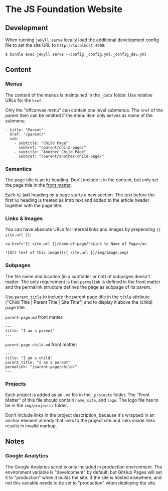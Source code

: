 # The JS Foundation Website

## Development

When running `jekyll serve` locally load the additional development config file to set the site URL to `http://localhost:4000`:

```
$ bundle exec jekyll serve --config _config.yml,_config_dev.yml
```

## Content

### Menus

The content of the menus is maintained in the `_data` folder. Use relative URLs for the `href`.

Only the "offcanvas menu" can contain one level submenus. The `href` of the parent item can be omitted if the menu item only serves as name of the submenu.

```
- title: "Parent"
  href: "/parent/"
  sub:
    - subtitle: "Child Page"
      subhref: "/parent/child-page/"
    - subtitle: "Another Child Page"
      subhref: "/parent/another-child-page/"
```

### Semantics

The page title is an `h1` heading. Don't include it in the content, but only set the page title in the [front matter](https://jekyllrb.com/docs/frontmatter/).

Each `h2` (`##`) heading on a page starts a new section. The text before the first `h2` heading is treated as intro text and added to the article header together with the page title.

### Links & Images

You can have absolute URLs for internal links and images by prepending `{{ site.url }}`:

```
<a href="{{ site.url }}/name-of-page/">Link to Name of Page</a>

![Alt text of this image]({{ site.url }}/img/image.png)
```

### Subpages

The file name and location (in a subfolder or not) of subpages doesn't matter. The only requirement is that `permalink` is defined in the front matter and the permalink structure defines the page as subpage of its parent.

Use `parent_title` to include the parent page title in the `title` attribute ("Child Title | Parent Title | Site Title") and to display it above the (child) page title.

`parent-page.md` front matter:
```
---
title: "I am a parent"
---
```

`parent-page-child.md` front matter:
```
---
title: "I am a child"
parent_title: "I am a parent"
permalink: "/parent-page/child/"
---
```

### Projects

Each project is added as an `.md` file in the `_projects` folder. The "Front Matter" of this file should contain `name`, `site`, and `logo`. The logo file has to be in the `img/projects/` folder.

Don't include links in the project description, because it's wrapped in an anchor element already that links to the project site and links inside links results in invalid markup.

## Notes

### Google Analytics

The Google Analytics script is only included in production environment. The environment variable is "development" by default, but GitHub Pages will set it to "production" when it builds the site. If the site is hosted elsewhere, and not this variable needs to be set to "production" when deploying the site.
